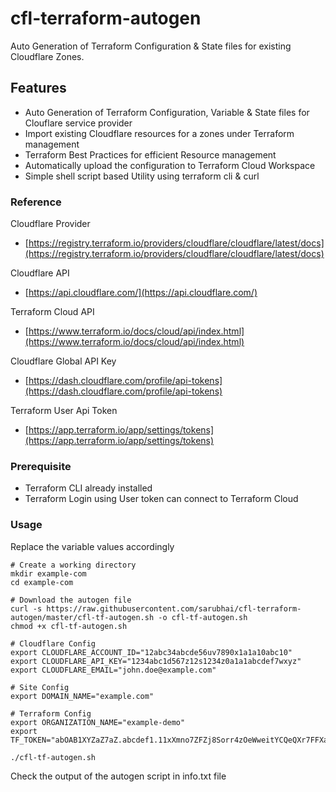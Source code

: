 # cfl-terraform-autogen
Auto Generation of Terraform Configuration &amp; State files for existing Cloudflare Zones.

## Features

- Auto Generation of Terraform Configuration, Variable & State files for Clouflare service provider
- Import existing Cloudflare resources for a zones under Terraform management
- Terraform Best Practices for efficient Resource management
- Automatically upload the configuration to Terraform Cloud Workspace
- Simple shell script based Utility using terraform cli & curl

### Reference
Cloudflare Provider
- [https://registry.terraform.io/providers/cloudflare/cloudflare/latest/docs](https://registry.terraform.io/providers/cloudflare/cloudflare/latest/docs)

Cloudflare API
- [https://api.cloudflare.com/](https://api.cloudflare.com/)

Terraform Cloud API
- [https://www.terraform.io/docs/cloud/api/index.html](https://www.terraform.io/docs/cloud/api/index.html)

Cloudflare Global API Key	
- [https://dash.cloudflare.com/profile/api-tokens](https://dash.cloudflare.com/profile/api-tokens)

Terraform User Api Token
- [https://app.terraform.io/app/settings/tokens](https://app.terraform.io/app/settings/tokens)


### Prerequisite
- Terraform CLI already installed
- Terraform Login using User token can connect to Terraform Cloud

### Usage
Replace the variable values accordingly

```
# Create a working directory
mkdir example-com
cd example-com

# Download the autogen file
curl -s https://raw.githubusercontent.com/sarubhai/cfl-terraform-autogen/master/cfl-tf-autogen.sh -o cfl-tf-autogen.sh
chmod +x cfl-tf-autogen.sh

# Cloudflare Config
export CLOUDFLARE_ACCOUNT_ID="12abc34abcde56uv7890x1a1a10abc10"
export CLOUDFLARE_API_KEY="1234abc1d567z12s1234z0a1a1abcdef7wxyz"
export CLOUDFLARE_EMAIL="john.doe@example.com"

# Site Config
export DOMAIN_NAME="example.com"

# Terraform Config
export ORGANIZATION_NAME="example-demo"
export TF_TOKEN="abOAB1XYZaZ7aZ.abcdef1.11xXmno7ZFZj8Sorr4zOeWweitYCQeQXr7FFXabZuv0AB7YZxPXuQUKmd9gKN4W3AyQ"

./cfl-tf-autogen.sh

```

Check the output of the autogen script in info.txt file
